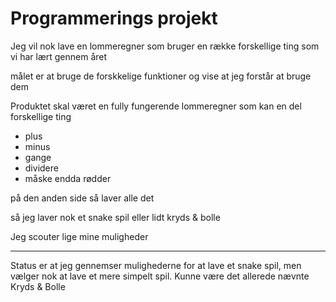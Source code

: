 # Programmerings projekt
Jeg vil nok lave en lommeregner som bruger en række forskellige ting som vi har lært gennem året

målet er at bruge de forskkelige funktioner og vise at jeg forstår at bruge dem

Produktet skal været en fully fungerende lommeregner som kan en del forskellige ting
- plus
- minus
- gange
- dividere
- måske endda rødder

på den anden side så laver alle det

så jeg laver nok et snake spil eller lidt kryds & bolle

Jeg scouter lige mine muligheder 

_________________________________________________

Status er at jeg gennemser mulighederne for at lave et snake spil, men vælger nok at lave et mere simpelt spil. Kunne være det allerede nævnte Kryds & Bolle


